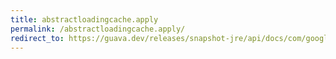 ```yaml
---
title: abstractloadingcache.apply
permalink: /abstractloadingcache.apply/
redirect_to: https://guava.dev/releases/snapshot-jre/api/docs/com/google/common/cache/AbstractLoadingCache.html#apply-K-
---
```

